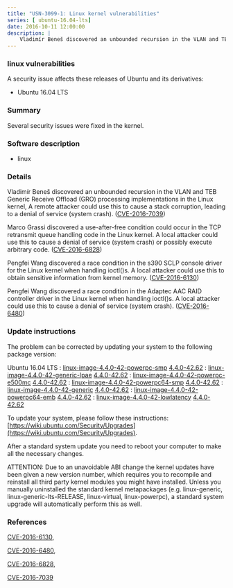 ```yaml
---
title: "USN-3099-1: Linux kernel vulnerabilities"
series: [ ubuntu-16.04-lts]
date: 2016-10-11 12:00:00
description: |
    Vladimír Beneš discovered an unbounded recursion in the VLAN and TEB Generic Receive Offload (GRO) processing implementations in the Linux kernel, A remote attacker could use this to cause a stack corruption, leading to a denial of service (system crash). ([CVE-2016-7039](http://people.ubuntu.com/~ubuntu-security/cve/CVE-2016-7039))
--- 
```

 
 


### linux vulnerabilities

A security issue affects these releases of Ubuntu and its derivatives:

* Ubuntu 16.04 LTS

### Summary

Several security issues were fixed in the kernel. 

### Software description

* linux 

### Details

Vladimír Beneš discovered an unbounded recursion in the VLAN and TEB Generic Receive Offload (GRO) processing implementations in the Linux kernel, A remote attacker could use this to cause a stack corruption, leading to a denial of service (system crash). ([CVE-2016-7039](http://people.ubuntu.com/~ubuntu-security/cve/CVE-2016-7039))

Marco Grassi discovered a use-after-free condition could occur in the TCP retransmit queue handling code in the Linux kernel. A local attacker could use this to cause a denial of service (system crash) or possibly execute arbitrary code. ([CVE-2016-6828](http://people.ubuntu.com/~ubuntu-security/cve/CVE-2016-6828))

Pengfei Wang discovered a race condition in the s390 SCLP console driver for the Linux kernel when handling ioctl()s. A local attacker could use this to obtain sensitive information from kernel memory. ([CVE-2016-6130](http://people.ubuntu.com/~ubuntu-security/cve/CVE-2016-6130))

Pengfei Wang discovered a race condition in the Adaptec AAC RAID controller driver in the Linux kernel when handling ioctl()s. A local attacker could use this to cause a denial of service (system crash). ([CVE-2016-6480](http://people.ubuntu.com/~ubuntu-security/cve/CVE-2016-6480))

### Update instructions

The problem can be corrected by updating your system to the following package version:

Ubuntu 16.04 LTS
 : [linux-image-4.4.0-42-powerpc-smp](https://launchpad.net/ubuntu/+source/linux) <span> [4.4.0-42.62](https://launchpad.net/ubuntu/+source/linux/4.4.0-42.62) </span> 
 : [linux-image-4.4.0-42-generic-lpae](https://launchpad.net/ubuntu/+source/linux) <span> [4.4.0-42.62](https://launchpad.net/ubuntu/+source/linux/4.4.0-42.62) </span> 
 : [linux-image-4.4.0-42-powerpc-e500mc](https://launchpad.net/ubuntu/+source/linux) <span> [4.4.0-42.62](https://launchpad.net/ubuntu/+source/linux/4.4.0-42.62) </span> 
 : [linux-image-4.4.0-42-powerpc64-smp](https://launchpad.net/ubuntu/+source/linux) <span> [4.4.0-42.62](https://launchpad.net/ubuntu/+source/linux/4.4.0-42.62) </span> 
 : [linux-image-4.4.0-42-generic](https://launchpad.net/ubuntu/+source/linux) <span> [4.4.0-42.62](https://launchpad.net/ubuntu/+source/linux/4.4.0-42.62) </span> 
 : [linux-image-4.4.0-42-powerpc64-emb](https://launchpad.net/ubuntu/+source/linux) <span> [4.4.0-42.62](https://launchpad.net/ubuntu/+source/linux/4.4.0-42.62) </span> 
 : [linux-image-4.4.0-42-lowlatency](https://launchpad.net/ubuntu/+source/linux) <span> [4.4.0-42.62](https://launchpad.net/ubuntu/+source/linux/4.4.0-42.62) </span> 

To update your system, please follow these instructions: [https://wiki.ubuntu.com/Security/Upgrades](https://wiki.ubuntu.com/Security/Upgrades).

After a standard system update you need to reboot your computer to make all the necessary changes.

ATTENTION: Due to an unavoidable ABI change the kernel updates have been given a new version number, which requires you to recompile and reinstall all third party kernel modules you might have installed. Unless you manually uninstalled the standard kernel metapackages (e.g. linux-generic, linux-generic-lts-RELEASE, linux-virtual, linux-powerpc), a standard system upgrade will automatically perform this as well. 

### References

 
 [CVE-2016-6130](http://people.ubuntu.com/~ubuntu-security/cve/CVE-2016-6130), 

 [CVE-2016-6480](http://people.ubuntu.com/~ubuntu-security/cve/CVE-2016-6480), 

 [CVE-2016-6828](http://people.ubuntu.com/~ubuntu-security/cve/CVE-2016-6828), 

 [CVE-2016-7039](http://people.ubuntu.com/~ubuntu-security/cve/CVE-2016-7039)
 

